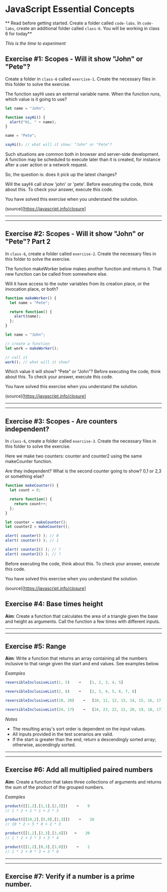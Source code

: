 # JavaScript Essential Concepts 
** Read before getting started. Create a folder called `code-labs`. In `code-labs`, create an additional folder called `class-6`. You will be working in class 6 for today**

*This is the time to experiment*

## Exercise #1: Scopes - Will it show "John" or "Pete"?
Create a folder in `class-6` called `exercise-1`. Create the necessary files in this folder to solve the exercise.

The function sayHi uses an external variable name. When the function runs, which value is it going to use?

```js
let name = "John";

function sayHi() {
  alert("Hi, " + name);
}

name = "Pete";

sayHi(); // what will it show: "John" or "Pete"?
```

Such situations are common both in browser and server-side development. A function may be scheduled to execute later than it is created, for instance after a user action or a network request.

So, the question is: does it pick up the latest changes?

Will the sayHi call show 'john' or 'pete'. Before executing the code, think about this. To check your answer, execute this code.

You have solved this exercise when you understand the solution.

(source)[https://javascript.info/closure]

---

---

## Exercise #2: Scopes - Will it show "John" or "Pete"? Part 2
In `class-6`, create a folder called `exercise-2`. Create the necessary files in this folder to solve the exercise.

The function makeWorker below makes another function and returns it. That new function can be called from somewhere else.

Will it have access to the outer variables from its creation place, or the invocation place, or both?

```js
function makeWorker() {
  let name = "Pete";

  return function() {
    alert(name);
  };
}

let name = "John";

// create a function
let work = makeWorker();

// call it
work(); // what will it show?
```
Which value it will show? “Pete” or “John”? Before executing the code, think about this. To check your answer, execute this code.

You have solved this exercise when you understand the solution.

(source)[https://javascript.info/closure]

---

---

## Exercise #3: Scopes - Are counters independent?
In `class-6`, create a folder called `exercise-3`. Create the necessary files in this folder to solve the exercise.

Here we make two counters: counter and counter2 using the same makeCounter function.

Are they independent? What is the second counter going to show? 0,1 or 2,3 or something else?

```js
function makeCounter() {
  let count = 0;

  return function() {
    return count++;
  };
}

let counter = makeCounter();
let counter2 = makeCounter();

alert( counter() ); // 0
alert( counter() ); // 1

alert( counter2() ); // ?
alert( counter2() ); // ?
```
Before executing the code, think about this. To check your answer, execute this code.

You have solved this exercise when you understand the solution.

(source)[https://javascript.info/closure]

## Exercise #4: Base times height

**Aim**: Create a function that calculates the area of a triangle given the base and height as arguments. Call the function a few times with different inputs.

---

---

## Exercise #5: Range

**Aim**: Write a function that returns an array containing all the numbers inclusive to that range given the start and end values. See examples below.

_Examples_

```js
reversibleInclusiveList(1, 5)    ➞    [1, 2, 3, 4, 5]

reversibleInclusiveList(2, 8)    ➞    [2, 3, 4, 5, 6, 7, 8]

reversibleInclusiveList(10, 20)    ➞   [10, 11, 12, 13, 14, 15, 16, 17, 18, 19, 20]

reversibleInclusiveList(24, 17)    ➞   [24, 23, 22, 21, 20, 19, 18, 17]
```

_Notes_

- The resulting array's sort order is dependent on the input values.
- All inputs provided in the test scenarios are valid.
- If the start is greater than the end, return a descendingly sorted array; otherwise, ascendingly sorted.

---

---

## Exercise #6: Add all multiplied paired numbers 

**Aim**: Create a function that takes three collections of arguments and returns the sum of the product of the grouped numbers.

_Examples_

```js
product([[1,2],[1,1],[2,3]])    ➞    9
// 1 * 2 + 1 * 1 + 2 * 3

product([[10,2],[5,0],[2,3]])    ➞    26
// 10 * 2 + 5 * 0 + 2 * 3

product([[1,2],[2,3],[3,4]])   ➞    20
// 1 * 2 + 2 * 3 + 3 * 4

product([[1,2],[0,3],[3,0]])    ➞    2
// 1 * 2 + 0 * 3 + 3 * 0
```

---

---

## Exercise #7: Verify if a number is a prime number.
